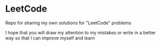 # LeetCode
<p>Repo for sharing my own solutions for "LeetCode" problems</p>
<p>I hope that you will draw my attention to my mistakes or write in a better way so that I can improve myself and learn </p>
